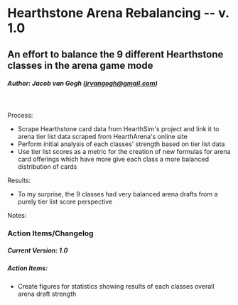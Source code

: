 # Hearthstone Arena Rebalancing -- v. 1.0
## An effort to balance the 9 different Hearthstone classes in the arena game mode
##### Author: Jacob van Gogh (jrvangogh@gmail.com)
&nbsp;

Process:
* Scrape Hearthstone card data from HearthSim's project and link it to arena tier list data scraped from HearthArena's online site
* Perform initial analysis of each classes' strength based on tier list data
* Use tier list scores as a metric for the creation of new formulas for arena card offerings which have more give each class a more balanced distribution of cards

Results:
* To my surprise, the 9 classes had very balanced arena drafts from a purely tier list score perspective

Notes:



### Action Items/Changelog
##### Current Version: 1.0

##### Action Items:
* Create figures for statistics showing results of each classes overall arena draft strength
